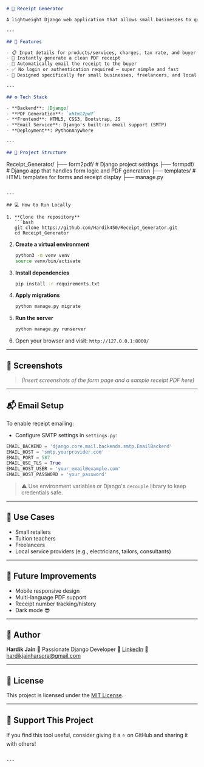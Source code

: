 
```markdown
# 🧾 Receipt Generator

A lightweight Django web application that allows small businesses to quickly generate and email professional receipts without requiring user authentication. Just fill out a simple form with service/product details and buyer info — and you're done!

---

## 🚀 Features

- 📋 Input details for products/services, charges, tax rate, and buyer information
- 📄 Instantly generate a clean PDF receipt
- 📧 Automatically email the receipt to the buyer
- ✅ No login or authentication required — super simple and fast
- 🎯 Designed specifically for small businesses, freelancers, and local vendors

---

## ⚙️ Tech Stack

- **Backend**: [Django]
- **PDF Generation**: `xhtml2pdf`
- **Frontend**: HTML5, CSS3, Bootstrap, JS
- **Email Service**: Django's built-in email support (SMTP)
- **Deployment**: PythonAnywhere

---

## 📂 Project Structure

```

Receipt\_Generator/
├── form2pdf/        # Django project settings
├── formpdf/        # Django app that handles form logic and PDF generation
├── templates/       # HTML templates for forms and receipt display
├── manage.py

````

---

## 💻 How to Run Locally

1. **Clone the repository**
   ```bash
   git clone https://github.com/Hardik450/Receipt_Generator.git
   cd Receipt_Generator
````

2. **Create a virtual environment**

   ```bash
   python3 -m venv venv
   source venv/bin/activate
   ```

3. **Install dependencies**

   ```bash
   pip install -r requirements.txt
   ```

4. **Apply migrations**

   ```bash
   python manage.py migrate
   ```

5. **Run the server**

   ```bash
   python manage.py runserver
   ```

6. Open your browser and visit:
   `http://127.0.0.1:8000/`

---

## 📸 Screenshots

> *(Insert screenshots of the form page and a sample receipt PDF here)*

---

## 📬 Email Setup

To enable receipt emailing:

* Configure SMTP settings in `settings.py`:

```python
EMAIL_BACKEND = 'django.core.mail.backends.smtp.EmailBackend'
EMAIL_HOST = 'smtp.yourprovider.com'
EMAIL_PORT = 587
EMAIL_USE_TLS = True
EMAIL_HOST_USER = 'your_email@example.com'
EMAIL_HOST_PASSWORD = 'your_password'
```

> ⚠️ Use environment variables or Django's `decouple` library to keep credentials safe.

---

## 📌 Use Cases

* Small retailers
* Tuition teachers
* Freelancers
* Local service providers (e.g., electricians, tailors, consultants)

---

## 🚧 Future Improvements

* Mobile responsive design
* Multi-language PDF support
* Receipt number tracking/history
* Dark mode 😎

---

## 👤 Author

**Hardik Jain**
🧠 Passionate Django Developer
🔗 [LinkedIn](https://www.linkedin.com/in/hardik-jain-harsora-08b75a1b8)
📧 [hardikjainharsora@gmail.com](mailto:hardikjainharsora@gmail.com)

---

## 📄 License

This project is licensed under the [MIT License](LICENSE).

---

## 🌟 Support This Project

If you find this tool useful, consider giving it a ⭐️ on GitHub and sharing it with others!

```

---


